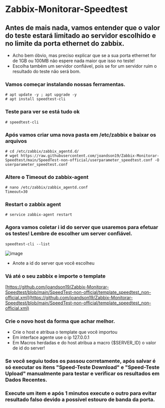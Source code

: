 # Zabbix-Monitorar-Speedtest
## Antes de mais nada, vamos entender que o valor do teste estará limitado ao servidor escolhido e no limite da porta ethernet do zabbix.
* Acho bem óbvio, mas preciso explicar que se a sua porta ethernet for de 1GB ou 100MB não espere nada maior que isso no teste!
* Escolha também um servidor confiável, pois se for um servidor ruim o resultado do teste não será bom.
  
### Vamos começar instalando nossas ferramentas.
```
# apt update -y ; apt upgrade -y
# apt install speedtest-cli
```
### Teste para ver se está tudo ok
```
# speedtest-cli
```
### Após vamos criar uma nova pasta em /etc/zabbix e baixar os arquivos
```
# cd /etc/zabbix/zabbix_agentd.d/
# wget https://raw.githubusercontent.com/joandson19/Zabbix-Monitorar-Speedtest/main/SpeedTest-non-official/userparameter_speedtest.conf -O userparameter_speedtest.conf
```
### Altere o Timeout do zabbix-agent
```
# nano /etc/zabbix/zabbix_agentd.conf
Timeout=30
```
### Restart o zabbix agent
```
# service zabbix-agent restart
```
### Agora vamos coletar i id do server que usaremos para efetuar os testes! Lembre de escolher um server confiável. 
```
speedtest-cli --list
```
![image](https://github.com/joandson19/Zabbix-Monitorar-Speedtest/assets/36518985/b8f5a3ab-f641-412d-a4b3-2a400215a3fc)

* Anote a id do server que você escolheu

### Vá até o seu zabbix e importe o template 
[https://github.com/joandson19/Zabbix-Monitorar-Speedtest/blob/main/SpeedTest-non-official/template_speedtest_non-official.xml](https://github.com/joandson19/Zabbix-Monitorar-Speedtest/blob/main/SpeedTest-non-official/template_speedtest_non-official.xml)
### Crie o novo host da forma que achar melhor.

* Crie o host e atribua o template que você importou 
* Em interface agente use o ip 127.0.0.1
* Em Macros herdadas e do host atribua a macro {$SERVER_ID} o valor de id do server! 

### Se você seguiu todos os passou corretamente, após salvar é só executar os itens "Speed-Teste Download" e "Speed-Teste Upload" manualmente para testar e verificar os resultados em Dados Recentes.
### Execute um item e após 1 minutos execute o outro para evitar resultado falso devido a possível estouro de banda da porta.
